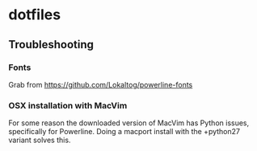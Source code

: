 # dotfiles

## Troubleshooting

### Fonts

Grab from https://github.com/Lokaltog/powerline-fonts

### OSX installation with MacVim

For some reason the downloaded version of MacVim has Python issues, specifically for Powerline. Doing a macport install with the +python27 variant solves this.
